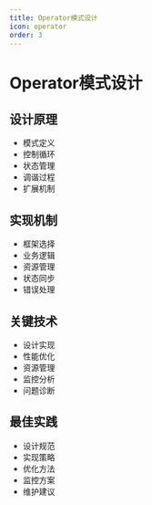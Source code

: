 ```yaml
---
title: Operator模式设计
icon: operator
order: 3
---
```


# Operator模式设计

## 设计原理
- 模式定义
- 控制循环
- 状态管理
- 调谐过程
- 扩展机制

## 实现机制
- 框架选择
- 业务逻辑
- 资源管理
- 状态同步
- 错误处理

## 关键技术
- 设计实现
- 性能优化
- 资源管理
- 监控分析
- 问题诊断

## 最佳实践
- 设计规范
- 实现策略
- 优化方法
- 监控方案
- 维护建议
